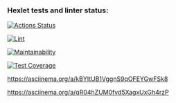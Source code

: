 ### Hexlet tests and linter status:
[![Actions Status](https://github.com/preveed/python-project-50/actions/workflows/hexlet-check.yml/badge.svg)](https://github.com/preveed/python-project-50/actions)

[![Lint](https://github.com/preveed/python-project-50/actions/workflows/lint.yml/badge.svg)](https://github.com/preveed/python-project-50/actions/workflows/lint.yml)

[![Maintainability](https://api.codeclimate.com/v1/badges/cbd289789735481c0f2b/maintainability)](https://codeclimate.com/github/preveed/python-project-50/maintainability)

[![Test Coverage](https://api.codeclimate.com/v1/badges/cbd289789735481c0f2b/test_coverage)](https://codeclimate.com/github/preveed/python-project-50/test_coverage)

https://asciinema.org/a/kBYItUB1VggnS9qOFEYGwFSk8

https://asciinema.org/a/qR04hZUM0fvd5XagxUxGh4rzP